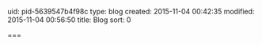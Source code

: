 uid: pid-5639547b4f98c
type: blog
created: 2015-11-04 00:42:35
modified: 2015-11-04 00:56:50
title: Blog
sort: 0

===

